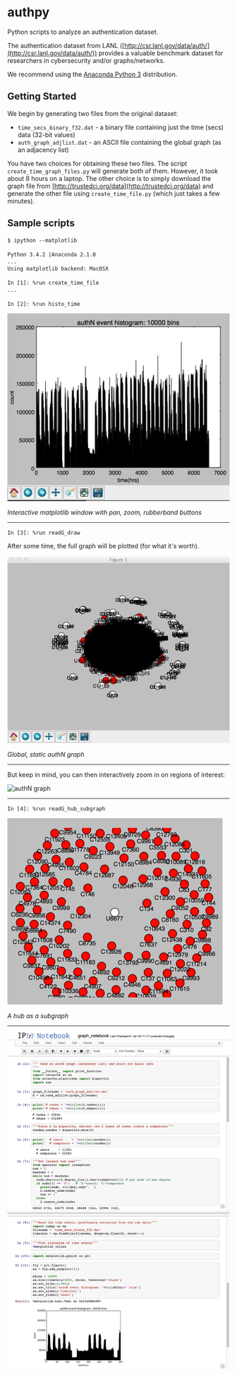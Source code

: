 authpy
======

Python scripts to analyze an authentication dataset.

The authentication dataset from LANL ([http://csr.lanl.gov/data/auth/](http://csr.lanl.gov/data/auth/))
provides a valuable benchmark dataset for researchers in cybersecurity and/or graphs/networks.

We recommend using the [Anaconda Python 3](https://store.continuum.io/cshop/anaconda/) distribution.

## Getting Started

We begin by generating two files from the original dataset:

*  `time_secs_binary_f32.dat` - a binary file containing just the time (secs) data (32-bit values)
*  `auth_graph_adjlist.dat` - an ASCII file containing the global graph (as an adjacency list)
 
You have two choices for obtaining these two files. The script `create_time_graph_files.py` will
generate both of them. However, it took about 8 hours on a laptop. The other choice is to simply
download the graph file from [http://trustedci.org/data](http://trustedci.org/data) and generate
the other file using `create_time_file.py` (which just takes a few minutes).

## Sample scripts
```
$ ipython --matplotlib

Python 3.4.2 |Anaconda 2.1.0 
...
Using matplotlib backend: MacOSX

In [1]: %run create_time_file
...

In [2]: %run histo_time
```
![matplotlib plot of histogram of time events](/images/mpl_authN_histo.png "Interactive matplotlib window: pan, zoom, rubberband, etc")

*Interactive matplotlib window with pan, zoom, rubberband buttons*

***

```
In [3]: %run readG_draw
```
After some time, the full graph will be plotted (for what it's worth).

![authN graph](/images/mpl_global_authN_graph.png "AuthN graph")

*Global, static authN graph*

***

But keep in mind, you can then interactively zoom in on regions of interest:

![authN graph](/images/mpl_zoom_authN_graph.png "AuthN graph, zoom")

***

```
In [4]: %run readG_hub_subgraph
```
![hub subgraph](/images/U6677_hub.png "hub subgraph")

*A hub as a subgraph*
***

![hub subgraph](/images/ipynb.png "IPython notebook")

